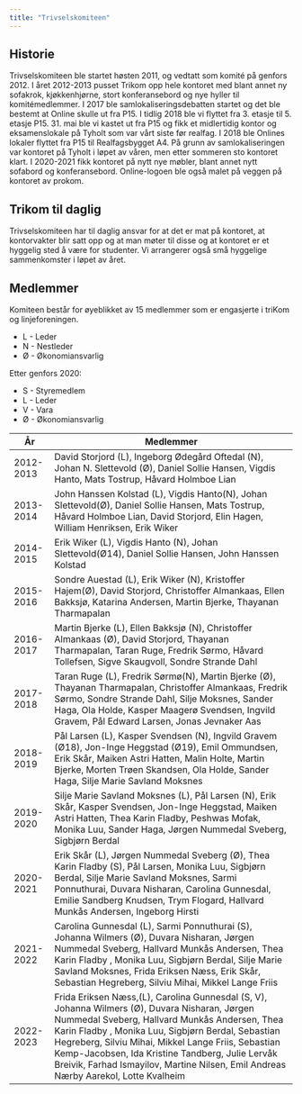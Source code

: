 ```yaml
---
title: "Trivselskomiteen"
---
```


Historie
--------

Trivselskomiteen ble startet høsten 2011, og vedtatt som komité på
genfors 2012.  I året 2012-2013 pusset Trikom opp hele kontoret med blant annet ny sofakrok, kjøkkenhjørne, stort konferansebord og nye hyller til komitémedlemmer.  I 2017 ble samlokaliseringsdebatten startet og det ble bestemt at Online skulle ut fra P15. I tidlig 2018 ble vi flyttet fra 3. etasje til 5. etasje P15. 31. mai ble vi kastet ut fra P15 og fikk et midlertidig kontor og eksamenslokale på Tyholt som var vårt siste før realfag. I 2018 ble Onlines lokaler flyttet fra P15 til Realfagsbygget A4. På grunn av samlokaliseringen var kontoret på Tyholt i løpet av våren, men etter sommeren sto kontoret klart. I 2020-2021 fikk kontoret på nytt nye møbler, blant annet nytt sofabord og konferansebord. Online-logoen ble også malet på veggen på kontoret av prokom.  

Trikom til daglig
-----------------
Trivselskomiteen har til daglig ansvar for at det er mat på kontoret, at kontorvakter blir satt opp og at man møter til disse og at kontoret er et hyggelig sted å være for studenter. Vi arrangerer også små hyggelige sammenkomster i løpet av året. 


Medlemmer
---------

Komiteen består for øyeblikket av 15 medlemmer som er engasjerte i
triKom og linjeforeningen.

-   L - Leder
-   N - Nestleder
-   Ø - Økonomiansvarlig

Etter genfors 2020:

-   S - Styremedlem
-   L - Leder
-   V - Vara
-   Ø - Økonomiansvarlig

År|Medlemmer
---|---
2012-2013|David Storjord (L), Ingeborg Ødegård Oftedal (N), Johan N. Slettevold (Ø), Daniel Sollie Hansen, Vigdis Hanto, Mats Tostrup, Håvard Holmboe Lian
2013-2014|John Hanssen Kolstad (L), Vigdis Hanto(N), Johan Slettevold(Ø), Daniel Sollie Hansen, Mats Tostrup, Håvard Holmboe Lian, David Storjord, Elin Hagen, William Henriksen, Erik Wiker
2014-2015|Erik Wiker (L), Vigdis Hanto (N), Johan Slettevold(Ø14), Daniel Sollie Hansen, John Hanssen Kolstad|Mats Tostrup, Håvard Holmboe Lian, David Storjord, William Henriksen, Sondre Auestad, Kristoffer Hajem(Ø)
2015-2016|Sondre Auestad (L), Erik Wiker (N), Kristoffer Hajem(Ø), David Storjord, Christoffer Almankaas, Ellen Bakksjø, Katarina Andersen, Martin Bjerke, Thayanan Tharmapalan
2016-2017|Martin Bjerke (L), Ellen Bakksjø (N), Christoffer Almankaas (Ø), David Storjord, Thayanan Tharmapalan, Taran Ruge, Fredrik Sørmo, Håvard Tollefsen, Sigve Skaugvoll, Sondre Strande Dahl
2017-2018|Taran Ruge (L), Fredrik Sørmø(N), Martin Bjerke (Ø), Thayanan Tharmapalan, Christoffer Almankaas, Fredrik Sørmo, Sondre Strande Dahl, Silje Moksnes, Sander Haga, Ola Holde, Kasper Maagerø Svendsen, Ingvild Gravem, Pål Edward Larsen, Jonas Jevnaker Aas
2018-2019|Pål Larsen (L), Kasper Svendsen (N), Ingvild Gravem (Ø18), Jon-Inge Heggstad (Ø19), Emil Ommundsen, Erik Skår, Maiken Astri Hatten, Malin Holte, Martin Bjerke, Morten Trøen Skandsen, Ola Holde, Sander Haga, Silje Marie Savland Moksnes
2019-2020| Silje Marie Savland Moksnes (L), Pål Larsen (N), Erik Skår, Kasper Svendsen, Jon-Inge Heggstad, Maiken Astri Hatten, Thea Karin Fladby, Peshwas Mofak, Monika Luu, Sander Haga, Jørgen Nummedal Sveberg, Sigbjørn Berdal
2020-2021| Erik Skår (L), Jørgen Nummedal Sveberg (Ø), Thea Karin Fladby (S), Pål Larsen, Monika Luu, Sigbjørn Berdal, Silje Marie Savland Moksnes, Sarmi Ponnuthurai, Duvara Nisharan, Carolina Gunnesdal, Emilie Sandberg Knudsen, Trym Flogard, Hallvard Munkås Andersen, Ingeborg Hirsti
2021-2022| Carolina Gunnesdal (L), Sarmi Ponnuthurai (S), Johanna Wilmers (Ø), Duvara Nisharan, Jørgen Nummedal Sveberg, Hallvard Munkås Andersen, Thea Karin Fladby , Monika Luu, Sigbjørn Berdal, Silje Marie Savland Moksnes, Frida Eriksen Næss, Erik Skår, Sebastian Hegreberg, Silviu Mihai, Mikkel Lange Friis
2022-2023|Frida Eriksen Næss,(L), Carolina Gunnesdal (S, V), Johanna Wilmers (Ø), Duvara Nisharan, Jørgen Nummedal Sveberg, Hallvard Munkås Andersen, Thea Karin Fladby , Monika Luu, Sigbjørn Berdal, Sebastian Hegreberg, Silviu Mihai, Mikkel Lange Friis, Sebastian Kemp-Jacobsen, Ida Kristine Tandberg, Julie Lervåk Breivik, Farhad Ismayilov, Martine Nilsen, Emil Andreas Nærby Aarekol, Lotte Kvalheim